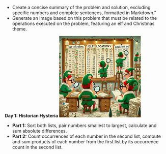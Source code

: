 - Create a concise summary of the problem and solution, excluding specific numbers and complete sentences, formatted in Markdown."
- Generate an image based on this problem that must be related to the operations executed on the problem, featuring an elf and Christmas theme.

**Day 1: Historian Hysteria**
![](./images/day01.jpg)

- **Part 1:** Sort both lists, pair numbers smallest to largest, calculate and sum absolute differences.
- **Part 2:** Count occurrences of each number in the second list, compute and sum products of each number from the first list by its occurrence count in the second list.